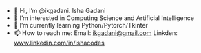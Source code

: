 - 👋 Hi, I’m @ikgadani. Isha Gadani 
- 👀 I’m interested in Computing Science and Artificial Intelligence
- 🌱 I’m currently learning Python/Pytorch/Tkinter
- 📫 How to reach me: Email: ikgadani@gmail.com 
                      Linkden: www.linkedin.com/in/ishacodes


